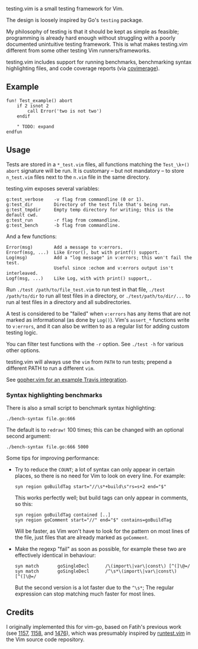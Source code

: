 testing.vim is a small testing framework for Vim.

The design is loosely inspired by Go's `testing` package.

My philosophy of testing is that it should be kept as simple as feasible;
programming is already hard enough without struggling with a poorly documented
unintuitive testing framework. This is what makes testing.vim different from
some other testing Vim runners/frameworks.

testing.vim includes support for running benchmarks, benchmarking syntax
highlighting files, and code coverage reports (via [covimerage][cov]).

Example
-------

	fun! Test_example() abort
		if 2 isnot 2
			call Error('two is not two')
		endif

		" TODO: expand
	endfun

Usage
-----

Tests are stored in a `*_test.vim` files, all functions matching the
`Test_\k+() abort` signature will be run.
It is customary – but not mandatory – to store `n_test.vim` files next to the
`n.vim` file in the same directory.

testing.vim exposes several variables:

	g:test_verbose    -v flag from commandline (0 or 1).
	g:test_dir        Directory of the test file that's being run.
	g:test_tmpdir     Empty temp directory for writing; this is the default cwd.
	g:test_run        -r flag from commandline.
	g:test_bench      -b flag from commandline.

And a few functions:

	Error(msg)        Add a message to v:errors.
	Errorf(msg, ...)  Like Error(), but with printf() support.
	Log(msg)          Add a "log message" in v:errors; this won't fail the test.
	                  Useful since :echom and v:errors output isn't interleaved.
	Logf(msg, ...)    Like Log, with with print() support,.

Run `./test /path/to/file_test.vim` to run test in that file, `./test
/path/to/dir` to run all test files in a directory, or `./test/path/to/dir/...`
to run al test files in a directory and all subdirectories.

A test is considered to be "failed" when `v:errors` has any items that are not
marked as informational (as done by `Log()`).
Vim's `assert_*` functions write to `v:errors`, and it can also be written to as
a regular list for adding custom testing logic.

You can filter test functions with the `-r` option. See `./test -h` for various
other options.

testing.vim will always use the `vim` from `PATH` to run tests; prepend a
different PATH to run a different `vim`.

See [gopher.vim for an example Travis integration](https://github.com/Carpetsmoker/gopher.vim/blob/master/.travis.yml).

### Syntax highlighting benchmarks

There is also a small script to benchmark syntax highlighting:

	./bench-syntax file.go:666

The default is to `redraw!` 100 times; this can be changed with an optional
second argument:

	./bench-syntax file.go:666 5000

Some tips for improving performance:

- Try to reduce the `COUNT`; a lot of syntax can only appear in certain places,
  so there is no need for Vim to look on every line. For example:

      syn region goBuildTag start="//\s*+build\s"rs=s+2 end="$"

  This works perfectly well; but build tags can only appear in comments, so
  this:

      syn region goBuildTag contained [..]
	  syn region goComment start="//" end="$" contains=goBuildTag

  Will be faster, as Vim won't have to look for the pattern on most lines of the
  file, just files that are already marked as `goComment`.

- Make the regexp "fail" as soon as possible, for example these two are
  effectively identical in behaviour:

      syn match       goSingleDecl      /\(import\|var\|const\) [^(]\@=/
      syn match       goSingleDecl      /^\s*\(import\|var\|const\) [^(]\@=/

  But the second version is a lot faster due to the `^\s*`; The regular
  expression can stop matching much faster for most lines.

Credits
-------

I originally implemented this for vim-go, based on Fatih's previous work (see
[1157][1157], [1158][1158], and [1476][1476]), which was presumably inspired by
[runtest.vim](https://github.com/vim/vim/blob/master/src/testdir/runtest.vim) in
the Vim source code repository.

[testbed]: https://github.com/tweekmonster/vim-testbed
[cov]: https://github.com/Vimjas/covimerage
[1476]: https://github.com/fatih/vim-go/pull/1476
[1157]: https://github.com/fatih/vim-go/pull/1157
[1158]: https://github.com/fatih/vim-go/pull/1158
